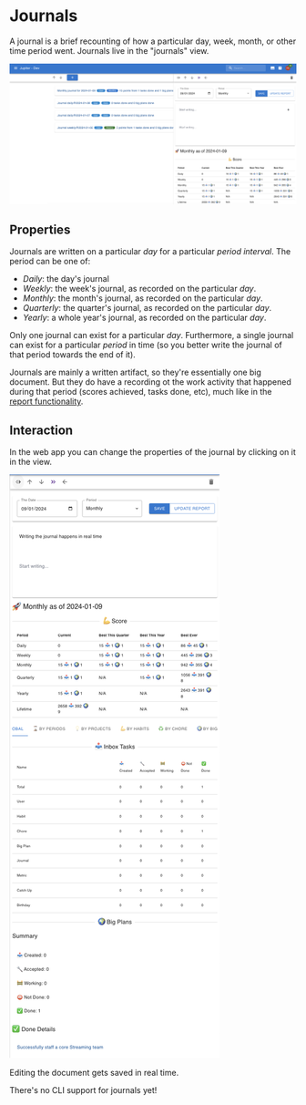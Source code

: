 # Journals

A journal is a brief recounting of how a particular day, week, month, or other time period went.
Journals live in the "journals" view.

![Journals](../assets/journals-overview.png)

## Properties

Journals are written on a particular _day_ for a particular _period interval_. The period can be one of:

* _Daily_: the day's journal
* _Weekly_: the week's journal, as recorded on the particular _day_.
* _Monthly_: the month's journal, as recorded on the particular _day_.
* _Quarterly_: the quarter's journal, as recorded on the particular _day_.
* _Yearly_: a whole year's journal, as recorded on the particular _day_.

Only one journal can exist for a particular _day_. Furthermore, a
single journal can exist for a particular _period_ in time (so you
better write the journal of that period towards the end of it).

Journals are mainly a written artifact, so they're essentially one big document.
But they do have a recording ot the work activity
that happened during that period (scores achieved, tasks done, etc),
much like in the [report functionality](reporting.md).

## Interaction

In the web app you can change the properties of the journal by
clicking on it in the view.

![Journal Update](../assets/journal-update.png)

Editing the document gets saved in real time.

There's no CLI support for journals yet!
